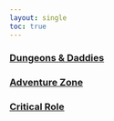 ```yaml
---
layout: single
toc: true
---
```


### [Dungeons & Daddies]()


### [Adventure Zone]()


### [Critical Role]()